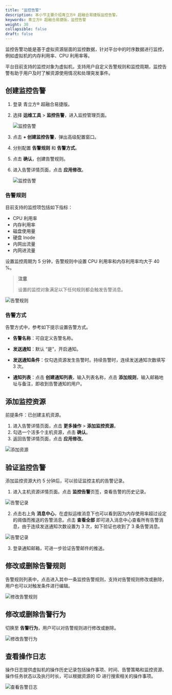 ```yaml
---
title: "监控告警"
description: 本小节主要介绍青立方® 超融合易捷版监控告警。 
keywords: 青立方® 超融合易捷版，监控告警
weight: 30
collapsible: false
draft: false
---
```



监控告警功能是基于虚拟资源层面的监控数据，针对平台中的时序数据进行监控，例如虚拟机的内存利用率、CPU 利用率等。

平台目前支持的监控对象为虚拟机，支持用户自定义告警规则和监控周期，监控告警有助于用户及时了解资源使用情况和处理突发事件。

## 创建监控告警

1. 登录 青立方® 超融合易捷版。
2. 选择 **运维工具** > **监控告警**，进入监控管理页面。
   
   ![监控告警](../../_images/alert_list.png)

3. 点击 **+ 创建监控告警**，弹出高级配置窗口。
4. 分别配置 **告警规则** 和 **告警方式**。
5. 点击 **确认**，创建告警规则。
6. 进入告警详情页面，点击 **应用修改**。
 
    ![监控告警](../../_images/alert_apply.png)

### 告警规则

目前支持的监控项包括如下指标：

- CPU 利用率
- 内存利用率
- 磁盘使用量
- 硬盘 Inode
- 内网出流量
- 内网进流量

设置监控周期为 5 分钟，告警规则中设置 CPU 利用率和内存利用率均大于 40 %。

> **注意**
> 
> 设置的监控对象满足以下任何规则都会触发告警消息。

![告警规则](../../_images/alert_rules.png)

### 告警方式

告警方式中，参考如下提示设置告警方式。

- **告警名称**：可自定义告警名称。

- **发送通知**：默认 “是”，开启通知。

- **发送通知条件**：仅勾选资源发生告警时。持续告警时，连续发送通知次数填写 3 次。

- **通知列表**：点击 **创建通知列表**，输入列表名称，点击 **添加规则**，输入邮箱地址与备注，即收到告警通知的用户。

## 添加监控资源

前提条件：已创建主机资源。

1. 进入告警详情页面，点击 **更多操作** > **添加监控资源**。
2. 勾选一个活多个主机资源，点击 **确认**。
3. 返回告警详情页面，点击 **应用修改**。

![添加资源](../../_images/alert_resources.png)

## 验证监控告警

添加监控资源大约 5 分钟后，可以验证监控主机的告警记录。

1. 进入主机资源详情页面。点击 **监控告警**页签，查看告警的历史记录。

  ![告警记录](../../_images/alert_logs.png)

2. 点击右上角 **消息中心**，在虚拟运维消息下也可以看到因为内存使用率超过设定的阈值而推送的告警消息。点击 **查看全部** 即可进入消息中心查看所有告警消息，由于连续发送通知次数设置为 3 次，如下验证也收到了 3 条告警消息。

  ![告警记录](../../_images/alert_logs2.png)

3. 登录通知邮箱，可进一步验证告警邮件的推送。

## 修改或删除告警规则

告警规则列表中，点击进入其中一条监控告警规则，支持对告警规则修改或删除，用户也可以对触发条件进行编辑。

![修改告警规则](../../_images/alert_rules_modify.png)

## 修改或删除告警行为

切换至 **告警行为**，用户可以对告警规则进行修改或删除。

![修改告警行为](../../_images/alert_modes_modify.png)

## 查看操作日志

操作日志提供虚拟机的操作历史记录包括操作事项、时间、告警策略和监控资源、操作任务状态以及执行时长，可以根据资源的 ID 进行搜索相关的操作事项。

![查看告警日志](../../_images/alert_logs3.png)
